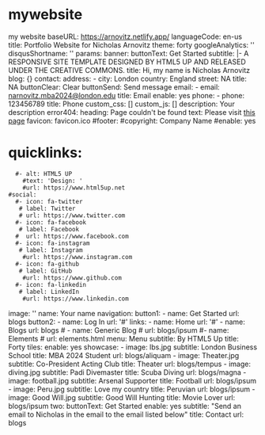 # mywebsite
my website
baseURL: https://arnovitz.netlify.app/
languageCode: en-us
title: Portfolio Website for Nicholas Arnovitz
theme: forty
googleAnalytics: ''
disqusShortname: ''
params:
  banner:
    buttonText: Get Started
    subtitle: |-
      A RESPONSIVE SITE TEMPLATE DESIGNED BY HTML5 UP
      AND RELEASED UNDER THE CREATIVE COMMONS.
    title: Hi, my name is Nicholas Arnovitz
  blog: {}
  contact:
    address:
      - city: London
        country: England
        street: NA 
        title: NA
    buttonClear: Clear
    buttonSend: Send message
    email:
      - email: narnovitz.mba2024@london.edu
        title: Email
    enable: yes
    phone:
      - phone: 123456789
        title: Phone
  custom_css: []
  custom_js: []
  description: Your description
  error404:
    heading: Page couldn't be found
    text: Please visit [this page](/)
  favicon: favicon.ico
  #footer:
    #copyright: Company Name
    #enable: yes
   # quicklinks:
      #- alt: HTML5 UP
        #text: 'Design: '
        #url: https://www.html5up.net
    #social:
      #- icon: fa-twitter
       # label: Twitter
       # url: https://www.twitter.com
      #- icon: fa-facebook
       # label: Facebook
      #  url: https://www.facebook.com
      #- icon: fa-instagram
       # label: Instagram
        #url: https://www.instagram.com
      #- icon: fa-github
       # label: GitHub
        #url: https://www.github.com
      #- icon: fa-linkedin
       # label: LinkedIn
        #url: https://www.linkedin.com
  image: ''
  name: Your name
  navigation:
    button1:
      - name: Get Started
        url: blogs
    button2:
      - name: Log In
        url: '#'
    links:
      - name: Home
        url: '#'
      - name: Blogs
        url: blogs
     # - name: Generic Blog
      #  url: blogs/ipsum
      #- name: Elements
       # url: elements.html
    menu: Menu
    subtitle: By HTML5 Up
    title: Forty
  tiles:
    enable: yes
    showcase:
      - image: lbs.jpg
        subtitle: London Business School
        title: MBA 2024 Student
        url: blogs/aliquam
      - image: Theater.jpg
        subtitle: Co-President Acting Club
        title: Theater
        url: blogs/tempus
      - image: diving.jpg
        subtitle: Padi Divemaster
        title: Scuba Diving
        url: blogs/magna
      - image: football.jpg
        subtitle: Arsenal Supporter
        title: Football
        url: blogs/ipsum
      - image: Peru.jpg
        subtitle: Love my country
        title: Peruvian
        url: blogs/ipsum
      - image: Good Will.jpg
        subtitle: Good Will Hunting
        title: Movie Lover
        url: blogs/ipsum
  two:
    buttonText: Get Started
    enable: yes
    subtitle: "Send an email to Nicholas in the email to the email listed below"
    title: Contact
    url: blogs
